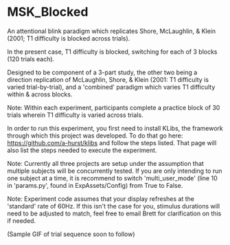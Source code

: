 # MSK_Blocked


An attentional blink paradigm which replicates Shore, McLaughlin, & Klein (2001; T1 difficulty is blocked across trials). 

In the present case, T1 difficulty is blocked, switching for each of 3 blocks (120 trials each).

Designed to be component of a 3-part study, the other two being a direction replication of McLaughlin, Shore, & Klein (2001: T1 difficulty is varied trial-by-trial), and a 'combined' paradigm which varies T1 difficulty within & across blocks.

Note: Within each experiment, participants complete a practice block of 30 trials wherein T1 difficulty is varied across trials.

In order to run this experiment, you first need to install KLibs, the framework through which this project was developed. To do that go here: https://github.com/a-hurst/klibs and follow the steps listed. That page will also list the steps needed to execute the experiment.

Note: Currently all three projects are setup under the assumption that multiple subjects will be concurrently tested. If you are only intending to run one subject at a time, it is recommend to switch 'multi_user_mode' (line 10 in 'params.py', found in ExpAssets/Config) from True to False.

Note: Experiment code assumes that your display refreshes at the 'standard' rate of 60Hz. If this isn't the case for you, stimulus durations will need to be adjusted to match, feel free to email Brett for clarification on this if needed.

(Sample GIF of trial sequence soon to follow)
